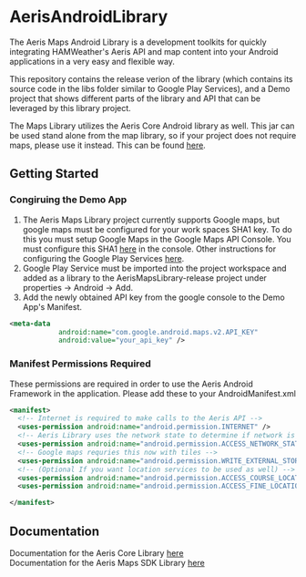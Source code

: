 AerisAndroidLibrary
================

The Aeris Maps Android Library is a development toolkits for quickly integrating HAMWeather's Aeris API and map content into your Android applications in a very easy and flexible way.

This repository contains the release verion of the library (which contains its source code in the libs folder similar to Google Play Services), and a Demo project that shows different parts of the library and API that can be leveraged by this library project. 

The Maps Library utilizes the Aeris Core Android library as well. This jar can be used stand alone from the map library, so if your project does not require maps, please use it instead. This can be found [here](http://www.hamweather.com/support/documentation/mobile/android/).


## Getting Started 

### Congiruing the Demo App 
1. The Aeris Maps Library project currently supports Google maps, but google maps must be configured for your work spaces SHA1 key. To do this you must setup Google Maps in the Google Maps API Console. You must configure this SHA1 [here](https://code.google.com/apis/console/?noredirect) in the console. Other instructions for configuring the Google Play Services [here](https://developers.google.com/maps/documentation/android/start#install_and_configure_the_google_play_services_sdk). 
2. Google Play Service must be imported into the project workspace and added as a library to the AerisMapsLibrary-release project under properties -> Android -> Add.
3. Add the newly obtained API key from the google console to the Demo App's Manifest. 
``` xml
<meta-data
            android:name="com.google.android.maps.v2.API_KEY"
            android:value="your_api_key" />
```

### Manifest Permissions Required 
These permissions are required in order to use the Aeris Android Framework in the application. Please add these to your AndroidManifest.xml

``` xml
<manifest>
  <!-- Internet is required to make calls to the Aeris API -->
  <uses-permission android:name="android.permission.INTERNET" />
  <!-- Aeris Library uses the network state to determine if network is availabe to make calls  -->
  <uses-permission android:name="android.permission.ACCESS_NETWORK_STATE" />
  <!-- Google maps requries this now with tiles -->
  <uses-permission android:name="android.permission.WRITE_EXTERNAL_STORAGE" />
  <!-- (Optional If you want location services to be used as well) -->
  <uses-permission android:name="android.permission.ACCESS_COURSE_LOCATION" />
  <uses-permission android:name="android.permission.ACCESS_FINE_LOCATION" />

</manifest>
```

## Documentation 

Documentation for the Aeris Core Library [here](http://www.hamweather.com/docs/android/Aeris/)<br/>
Documentation for the Aeris Maps SDK Library [here](http://www.hamweather.com/docs/android/AerisMap/)


